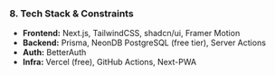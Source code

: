 ### 8. Tech Stack & Constraints

* **Frontend:** Next.js, TailwindCSS, shadcn/ui, Framer Motion
* **Backend:** Prisma, NeonDB PostgreSQL (free tier), Server Actions
* **Auth:** BetterAuth
* **Infra:** Vercel (free), GitHub Actions, Next-PWA
